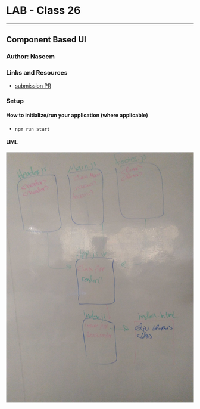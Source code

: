# LAB - Class 26
***
## Component Based UI
### Author: Naseem
### Links and Resources
- [submission PR](https://github.com/naseem-qa/lab-26)
### Setup
#### How to initialize/run your application (where applicable)
- `npm run start`
#### UML
![](assesst/h.jpg)
